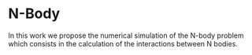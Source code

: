 # N-Body
In this work we propose the numerical simulation of the N-body problem which
consists in the calculation of the interactions between N bodies.
